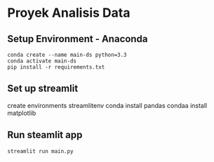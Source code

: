 # Proyek Analisis Data

## Setup Environment - Anaconda
```
conda create --name main-ds python=3.3
conda activate main-ds
pip install -r requirements.txt
```


## Set up streamlit
create environments streamlitenv
conda install pandas
condaa install matplotlib

## Run steamlit app
```
streamlit run main.py
```

